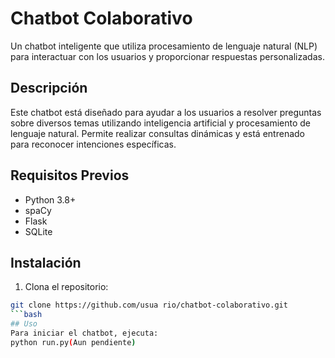 # Chatbot Colaborativo
Un chatbot inteligente que utiliza procesamiento de lenguaje natural (NLP) para interactuar con los usuarios y proporcionar respuestas personalizadas.
## Descripción
Este chatbot está diseñado para ayudar a los usuarios a resolver preguntas sobre diversos temas utilizando inteligencia artificial y procesamiento de lenguaje natural. Permite realizar consultas dinámicas y está entrenado para reconocer intenciones específicas.
## Requisitos Previos
- Python 3.8+
- spaCy
- Flask
- SQLite
## Instalación
1. Clona el repositorio:
```bash
git clone https://github.com/usua rio/chatbot-colaborativo.git
```bash
## Uso
Para iniciar el chatbot, ejecuta:
python run.py(Aun pendiente)

